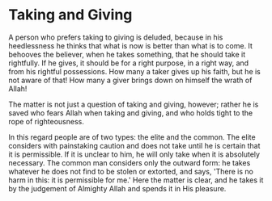 Taking and Giving
=================

A person who prefers taking to giving is deluded, because in his
heedlessness he thinks that what is now is better than what is to come.
It behooves the believer, when he takes something, that he should take
it rightfully. If he gives, it should be for a right purpose, in a right
way, and from his rightful possessions. How many a taker gives up his
faith, but he is not aware of that! How many a giver brings down on
himself the wrath of Allah!

The matter is not just a question of taking and giving, however; rather
he is saved who fears Allah when taking and giving, and who holds tight
to the rope of righteousness.

In this regard people are of two types: the elite and the common. The
elite considers with painstaking caution and does not take until he is
certain that it is permissible. If it is unclear to him, he will only
take when it is absolutely necessary. The common man considers only the
outward form: he takes whatever he does not find to be stolen or
extorted, and says, 'There is no harm in this: it is permissible for
me.' Here the matter is clear, and he takes it by the judgement of
Almighty Allah and spends it in His pleasure.


